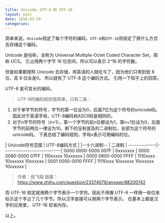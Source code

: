 ```yaml
---
title: Unicode、UTF-8 和 UTF-16
layout: post
date: 2016-03-29
categories: 
---
```


简单来说，`Unicode`规定了每个字符的编码，`UTF-8`和`UTF-16`则规定了用什么方式去存储这个编码。

Unicode 是俗称，全称为 Universal Multiple-Octet Coded Character Set，简称 UCS。
它占用两个字节 16 位空间，所以可以表示 2^16 的字符数。

但是如果都按照 Unicode 去存储，用英语的人就吃亏了，因为他们只用到低 8 位，高 8 位全是0。
所以就有了 UTF-8 这个编码方式。
引用一下知乎上的回答。

UTF-8 是可变长的编码。

> UTF-8的编码规则很简单，只有二条： 
 1. 对于单字节的符号，字节的第一位设为0，后面7位为这个符号的unicode码。因此对于英语字母，UTF-8编码和ASCII码是相同的。 
 2. 对于n字节的符号（n>1），第一个字节的前n位都设为1，第n+1位设为0，后面字节的前两位一律设为10。剩下的没有提及的二进制位，全部为这个符号的unicode码。 
下表总结了编码规则，字母x表示可用编码的位。 

| Unicode符号范围 | UTF-8编码方式 |
|--十六进制-- | 二进制 |
--------------|-----------------------------|
0000 0000-0000 007F | 0xxxxxxx |
0000 0080-0000 07FF | 110xxxxx 10xxxxxx |
0000 0800-0000 FFFF | 1110xxxx 10xxxxxx 10xxxxxx |
0001 0000-0010 FFFF | 11110xxx 10xxxxxx 10xxxxxx 10xxxxxx |

> 作者：倪飞翔
链接：https://www.zhihu.com/question/23374078/answer/88200742

而 UTF-16 规定就用两个字节表示一个字符。因此不用像 UTF-8 一样用一些位来标示这个字占了几个字节。所以汉字直接可以用两个字节表示。
在基本上都是汉字的应用里， UTF-16 较省内存。

以上。
